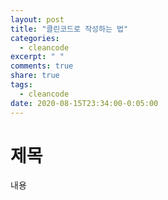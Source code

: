 ```yaml
---
layout: post
title: "클린코드로 작성하는 법"
categories:
  - cleancode
excerpt: " "
comments: true
share: true
tags:
  - cleancode
date: 2020-08-15T23:34:00-0:05:00
---
```


# 제목

내용
